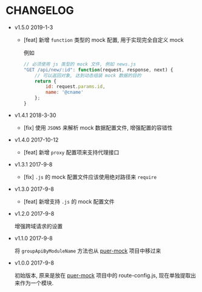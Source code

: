 # CHANGELOG

* v1.5.0 2019-1-3

  * [feat] 新增 `function` 类型的 mock 配置, 用于实现完全自定义 mock

    例如

    ```javascript
    // 必须使用 js 类型的 mock 文件, 例如 news.js
    "GET /api/new/:id": function(request, response, next) {
        // 可以返回对象, 达到动态组装 mock 数据的目的
        return {
            id: request.params.id,
            name: '@cname'
        };
    }
    ```

* v1.4.1 2018-3-30

  * [fix] 使用 `JSON5` 来解析 mock 数据配置文件, 增强配置的容错性

* v1.4.0 2017-10-12

  * [feat] 新增 `proxy` 配置项来支持代理接口

* v1.3.1 2017-9-8

  * [fix] `.js` 的 mock 配置文件应该使用绝对路径来 `require`

* v1.3.0 2017-9-8

  * [feat] 新增支持 `.js` 的 mock 配置文件

* v1.2.0 2017-9-8

  增强跨域请求的设置

* v1.1.0 2017-9-8

  将 `groupApiByModuleName` 方法也从 [puer-mock](https://github.com/ufologist/puer-mock) 项目中移过来

* v1.0.0 2017-9-8

  初始版本, 原来是放在 [puer-mock](https://github.com/ufologist/puer-mock) 项目中的 route-config.js, 现在单独提取出来作为一个模块.
